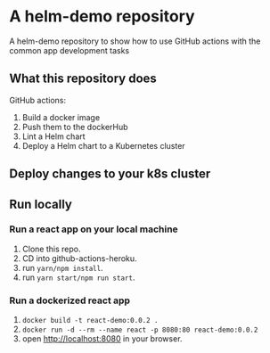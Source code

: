 # A helm-demo repository 

A helm-demo repository to show how to use GitHub actions with the common app development tasks

## What this repository does

GitHub actions:

1. Build a docker image
2. Push them to the dockerHub
3. Lint a Helm chart
4. Deploy a Helm chart to a Kubernetes cluster


## Deploy changes to your k8s cluster



## Run locally 

### Run a react app on  your local machine

1. Clone this repo.
2. CD into github-actions-heroku.
3. run `yarn/npm install`.
4. run `yarn start/npm run start`.

### Run a dockerized react app

1. `docker build -t react-demo:0.0.2 .`
2. `docker run -d --rm --name react -p 8080:80 react-demo:0.0.2`
3. open [http://localhost:8080](http://localhost:8080) in your browser. 
